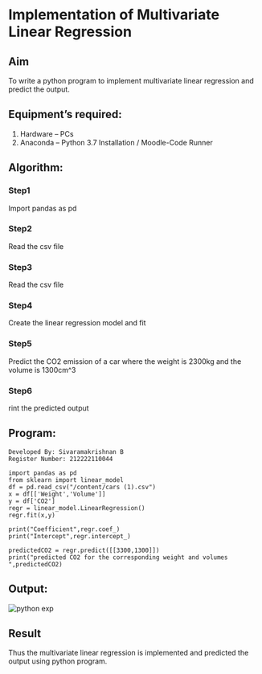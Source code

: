 # Implementation of Multivariate Linear Regression

## Aim
To write a python program to implement multivariate linear regression and predict the output.

## Equipment’s required:
1.	Hardware – PCs
2.	Anaconda – Python 3.7 Installation / Moodle-Code Runner

## Algorithm:

### Step1

Import pandas as pd

### Step2

Read the csv file

### Step3

Read the csv file

### Step4

Create the linear regression model and fit

### Step5

Predict the CO2 emission of a car where the weight is 2300kg and the volume is 1300cm^3

### Step6
rint the predicted output


## Program:
```
Developed By: Sivaramakrishnan B
Register Number: 212222110044

import pandas as pd 
from sklearn import linear_model
df = pd.read_csv("/content/cars (1).csv")
x = df[['Weight','Volume']]
y = df['CO2']
regr = linear_model.LinearRegression()
regr.fit(x,y)

print("Coefficient",regr.coef_)
print("Intercept",regr.intercept_)

predictedCO2 = regr.predict([[3300,1300]])
print("predicted CO2 for the corresponding weight and volumes ",predictedCO2)

```
## Output:
![python exp](https://github.com/SivaramakrishnanBaskar/Multivariate-Linear-Regression/assets/119476322/e41f757f-9062-4e88-b038-f664dd05bfea)
  
## Result
Thus the multivariate linear regression is implemented and predicted the output using python program.
